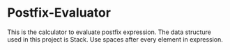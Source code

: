 # Postfix-Evaluator
This is the calculator to evaluate postfix expression. The data structure used in this project is Stack. Use spaces after every element in expression. 

